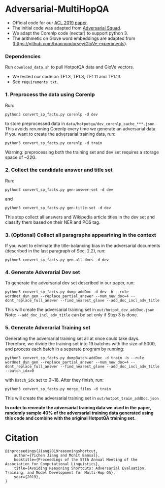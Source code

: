 # Adversarial-MultiHopQA
* Official code for our [ACL 2019 paper](https://arxiv.org/pdf/1906.07132.pdf).
* The initial code was adapted from [Adversarial Squad](https://github.com/robinjia/adversarial-squad).
* We adapt the Corenlp code (nectar) to support python 3.
* The arithmetic on Glove word embeddings are adapted from (https://github.com/brannondorsey/GloVe-experiments).

### Dependencies
Run `download_data.sh` to pull HotpotQA data and GloVe vectors.
* We tested our code on TF1.3, TF1.8, TF1.11 and TF1.13.
* See `requirements.txt`.

### 1. Preprocess the data using Corenlp
Run:
```
python3 convert_sp_facts.py corenlp -d dev
```
to store preprocessed data in `data/hotpotqa/dev_corenlp_cache_***.json`. This avoids rerunning Corenlp every time we generate an adversarial data.
If you want to create the adversarial training data, run:
```
python3 convert_sp_facts.py corenlp -d train
```
Warning: preprocessing both the training set and dev set requires a storage space of ~22G.


### 2. Collect the candidate answer and title set 
Run:
```
python3 convert_sp_facts.py gen-answer-set -d dev
```
and 
```
python3 convert_sp_facts.py gen-title-set -d dev
```
This step collect all answers and Wikipedia article titles in the dev set and classify them based on their NER and POS tag.


### 3. (Optional) Collect all paragraphs appearining in the context
If you want to eliminate the title-balancing bias in the adversarial documents (described in the last paragraph of Sec. 2.2), run: 
```
python3 convert_sp_facts.py gen-all-docs -d dev
```  

### 4. Generate Adverarial Dev set
To generate the adversarial dev set described in our paper, run:
```
python3 convert_sp_facts.py dump-addDoc -d dev -b --rule wordnet_dyn_gen --replace_partial_answer --num_new_doc=4 --dont_replace_full_answer --find_nearest_glove --add_doc_incl_adv_title
```
This will create the adversarial training set in `out/hotpot_dev_addDoc.json`
Note: `--add_doc_incl_adv_title` can be set only if Step 3 is done.


### 5. Generate Adverarial Training set
Generating the adversarial training set all at once could take days. Therefore, we divide the training set into 19 batches with the size of 5000, and process each batch in a separate program by running:
```
python3 convert_sp_facts.py dumpBatch-addDoc -d train -b --rule wordnet_dyn_gen --replace_partial_answer --num_new_doc=4 --dont_replace_full_answer --find_nearest_glove --add_doc_incl_adv_title --batch_idx=0
```
with `batch_idx` set to 0~18. After they finish, run:
```
python3 convert_sp_facts.py merge_files -d train
```
This will create the adversarial training set in `out/hotpot_train_addDoc.json`

**In order to recreate the adversarial training data we used in the paper, randomly sample 40% of the adversarial training data generated using this code and combine with the original HotpotQA training set.**


# Citation
```
@inproceedings{Jiang2019reasoningshortcut, 
	author={Yichen Jiang and Mohit Bansal}, 
	booktitle={Proceedings of the 57th Annual Meeting of the Association for Computational Linguistics}, 
	title={Avoiding Reasoning Shortcuts: Adversarial Evaluation, Training, and Model Development for Multi-Hop QA}, 
	year={2019}, 
}
```
